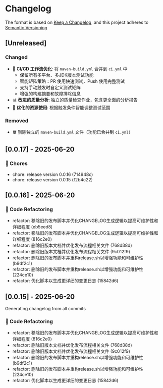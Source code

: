 # Changelog

The format is based on [Keep a Changelog](https://keepachangelog.com/en/1.0.0/),
and this project adheres to [Semantic Versioning](https://semver.org/spec/v2.0.0.html).

## [Unreleased]

### Changed
- 🔄 **CI/CD 工作流优化**: 将 `maven-build.yml` 合并到 `ci.yml` 中
  - 保留所有多平台、多JDK版本测试功能
  - 智能矩阵策略：PR 使用快速测试，Push 使用完整测试
  - 支持手动触发时自定义测试矩阵
  - 增强的构建摘要和故障排除信息
- 📊 **改进的质量分析**: 独立的质量检查作业，包含更全面的分析报告
- 🎯 **优化的资源使用**: 根据触发条件智能调整测试范围

### Removed  
- 🗑️ 删除独立的 `maven-build.yml` 文件（功能已合并到 `ci.yml`）

## [0.0.17] - 2025-06-20

### 🧹 Chores

* chore: release version 0.0.16 (714948c)
* chore: release version 0.0.15 (f2b4c22)


## [0.0.16] - 2025-06-20

### 🔨 Code Refactoring

* refactor: 移除旧的发布脚本并优化CHANGELOG生成逻辑以提高可维护性和详细程度 (eb5eed8)
* refactor: 移除旧的发布脚本并优化CHANGELOG生成逻辑以提高可维护性和详细程度 (816c2e0)
* refactor: 删除旧版本文档并优化发布流程相关文件 (768d38d)
* refactor: 删除旧版本文档并优化发布流程相关文件 (9c012f9)
* refactor: 删除旧的发布脚本并重构release.sh以增强功能和可维护性 (b9df2c1)
* refactor: 删除旧的发布脚本并重构release.sh以增强功能和可维护性 (224ce10)
* refactor: 优化脚本以生成更详细的变更日志 (15842d6)

## [0.0.15] - 2025-06-20
Generating changelog from all commits

### 🔨 Code Refactoring

* refactor: 移除旧的发布脚本并优化CHANGELOG生成逻辑以提高可维护性和详细程度 (816c2e0)
* refactor: 删除旧版本文档并优化发布流程相关文件 (768d38d)
* refactor: 删除旧版本文档并优化发布流程相关文件 (9c012f9)
* refactor: 删除旧的发布脚本并重构release.sh以增强功能和可维护性 (b9df2c1)
* refactor: 删除旧的发布脚本并重构release.sh以增强功能和可维护性 (224ce10)
* refactor: 优化脚本以生成更详细的变更日志 (15842d6)

